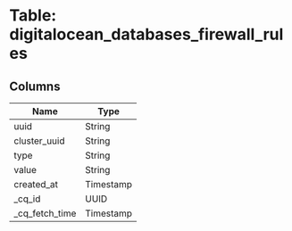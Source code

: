 
# Table: digitalocean_databases_firewall_rules

## Columns
| Name        | Type           |
| ------------- | ------------- |
|uuid|String|
|cluster_uuid|String|
|type|String|
|value|String|
|created_at|Timestamp|
|_cq_id|UUID|
|_cq_fetch_time|Timestamp|
